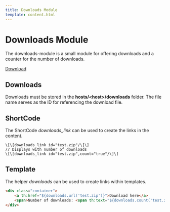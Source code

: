 ```yaml
---
title: Downloads Module
template: content.html
---
```


# Downloads Module

The downloads-module is a small module for offering downloads and a counter for the number of downloads.

[Download](https://github.com/thmarx/downloads-module/releases)

## Downloads

Downloads must be stored in the **hosts/\<host\>/downloads** folder. 
The file name serves as the ID for referencing the download file.

## ShortCode

The ShortCode *downloads\_link* can be used to create the links in the content.

```shortcode
\[\[downloads_link id="test.zip"/\]\]
// Displays with number of downloads
\[\[downloads_link id="test.zip",count="true"/\]\]
```

## Template

The helper *downloads* can be used to create links within templates.

```html
<div class="container">
    <a th:href="${downloads.url('test.zip')}">Download here</a>
    <span>Number of downloads: <span th:text="${downloads.count('test.zip')}"></span></span>
</div>
```